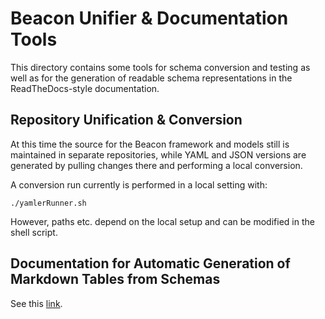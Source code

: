 # Beacon Unifier & Documentation Tools

This directory contains some tools for schema conversion and testing as well as for
the generation of readable schema representations in the ReadTheDocs-style documentation.

## Repository Unification & Conversion

At this time the source for the Beacon framework and models still is maintained in
separate repositories, while YAML and JSON versions are generated by pulling changes there
and performing a local conversion.

A conversion run currently is performed in a local setting with:

```
./yamlerRunner.sh
```

However, paths etc. depend on the local setup and can be modified in the shell
script.

## Documentation for Automatic Generation of Markdown Tables from Schemas

See this [link](SCHEMAS2MD.md).
